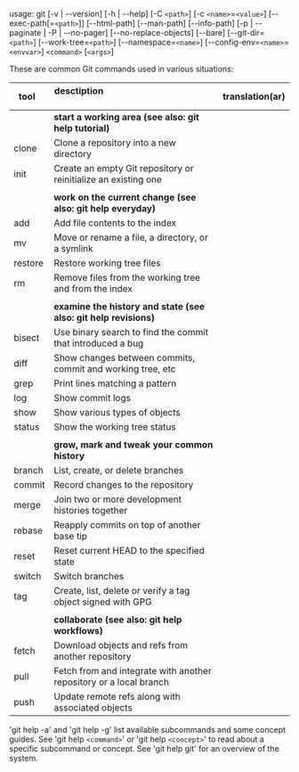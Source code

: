 usage: git [-v | --version] [-h | --help] [-C `<path>`] [-c `<name>`=`<value>`]
           [--exec-path[=`<path>`]] [--html-path] [--man-path] [--info-path]
           [-p | --paginate | -P | --no-pager] [--no-replace-objects] [--bare]
           [--git-dir=`<path>`] [--work-tree=`<path>`] [--namespace=`<name>`]
           [--config-env=`<name>`=`<envvar>`] `<command>` [`<args>`]

These are common Git commands used in various situations:


| tool    | desctiption                                                        | translation(ar) |
| ------- | ------------------------------------------------------------------ | --------------- |
|         | **start a working area (see also: git help tutorial)**             |                 |
| clone   | Clone a repository into a new directory                            |                 |
| init    | Create an empty Git repository or reinitialize an existing one     |                 |
|         |                                                                    |                 |
|         | **work on the current change (see also: git help everyday)**       |                 |
| add     | Add file contents to the index                                     |                 |
| mv      | Move or rename a file, a directory, or a symlink                   |                 |
| restore | Restore working tree files                                         |                 |
| rm      | Remove files from the working tree and from the index              |                 |
|         |                                                                    |                 |
|         | **examine the history and state (see also: git help revisions)**   |                 |
| bisect  | Use binary search to find the commit that introduced a bug         |                 |
| diff    | Show changes between commits, commit and working tree, etc         |                 |
| grep    | Print lines matching a pattern                                     |                 |
| log     | Show commit logs                                                   |                 |
| show    | Show various types of objects                                      |                 |
| status  | Show the working tree status                                       |                 |
|         |                                                                    |                 |
|         | **grow, mark and tweak your common history**                       |                 |
| branch  | List, create, or delete branches                                   |                 |
| commit  | Record changes to the repository                                   |                 |
| merge   | Join two or more development histories together                    |                 |
| rebase  | Reapply commits on top of another base tip                         |                 |
| reset   | Reset current HEAD to the specified state                          |                 |
| switch  | Switch branches                                                    |                 |
| tag     | Create, list, delete or verify a tag object signed with GPG        |                 |
|         |                                                                    |                 |
|         | **collaborate (see also: git help workflows)**                     |                 |
| fetch   | Download objects and refs from another repository                  |                 |
| pull    | Fetch from and integrate with another repository or a local branch |                 |
| push    | Update remote refs along with associated objects                   |                 |


'git help -a' and 'git help -g' list available subcommands and some
concept guides. See 'git help `<command>`' or 'git help `<concept>`'
to read about a specific subcommand or concept.
See 'git help git' for an overview of the system.
